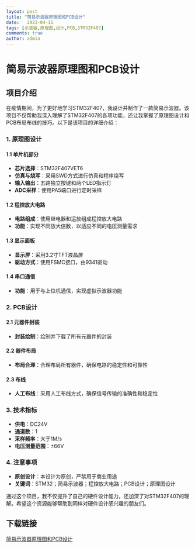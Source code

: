 ```yaml
---
layout: post
title: "简易示波器原理图和PCB设计"
date:   2023-04-11
tags: [示波器,原理图,设计,PCB,STM32F407]
comments: true
author: admin
---
```

# 简易示波器原理图和PCB设计

## 项目介绍

在疫情期间，为了更好地学习STM32F407，我设计并制作了一款简易示波器。该项目不仅帮助我深入理解了STM32F407的各项功能，还让我掌握了原理图设计和PCB布局布线的技巧。以下是该项目的详细介绍：

### 1. 原理图设计

#### 1.1 单片机部分
- **芯片选择**：STM32F407VET6
- **仿真与烧写**：采用SWD方式进行仿真和程序烧写
- **输入输出**：五路独立按键和两个LED指示灯
- **ADC采样**：使用PA5端口进行定时采样

#### 1.2 程控放大电路
- **电路组成**：使用继电器和运放组成程控放大电路
- **功能**：实现不同放大倍数，以适应不同的电压测量需求

#### 1.3 显示面板
- **显示屏**：采用3.2寸TFT液晶屏
- **驱动方式**：使用FSMC接口，由9341驱动

#### 1.4 串口通信
- **功能**：用于与上位机通信，实现虚拟示波器功能

### 2. PCB设计

#### 2.1 元器件封装
- **封装绘制**：绘制并下载了所有元器件的封装

#### 2.2 器件布局
- **布局合理**：合理布局所有器件，确保电路的稳定性和可靠性

#### 2.3 布线
- **人工布线**：采用人工布线方式，确保信号传输的准确性和稳定性

### 3. 技术指标

- **供电**：DC24V
- **通道数**：1
- **采样频率**：大于1M/s
- **电压测量范围**：±66V

### 4. 注意事项

- **原创设计**：本设计为原创，严禁用于商业用途
- **关键词**：STM32；简易示波器；程控放大电路；PCB设计；原理图设计

通过这个项目，我不仅提升了自己的硬件设计能力，还加深了对STM32F407的理解。希望这个资源能够帮助到同样对硬件设计感兴趣的朋友们。

## 下载链接

[简易示波器原理图和PCB设计](https://pan.quark.cn/s/917fd0ac6da2)